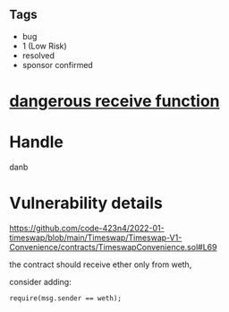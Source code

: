 ## Tags

- bug
- 1 (Low Risk)
- resolved
- sponsor confirmed

# [dangerous receive function](https://github.com/code-423n4/2022-01-timeswap-findings/issues/35) 

# Handle

danb


# Vulnerability details

https://github.com/code-423n4/2022-01-timeswap/blob/main/Timeswap/Timeswap-V1-Convenience/contracts/TimeswapConvenience.sol#L69

the contract should receive ether only from weth,

consider adding:

```
require(msg.sender == weth);
```

